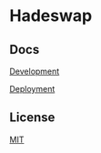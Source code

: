 # Hadeswap


[comment]: <> (## Deployed Contracts)

[comment]: <> (https://dev.sushi.com/sushiswap/contracts)

## Docs

[Development](docs/DEVELOPMENT.md)

[Deployment](docs/DEPLOYMENT.md)


## License

[MIT](LICENSE.txt)
